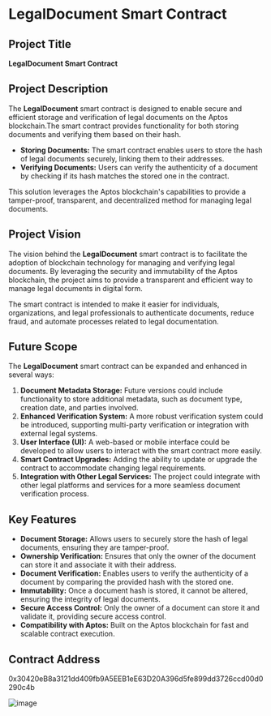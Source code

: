 # LegalDocument Smart Contract

## Project Title
**LegalDocument Smart Contract**

## Project Description
The **LegalDocument** smart contract is designed to enable secure and efficient storage and verification of legal documents on the Aptos blockchain.The smart contract provides functionality for both storing documents and verifying them based on their hash.

- **Storing Documents:** The smart contract enables users to store the hash of legal documents securely, linking them to their addresses.
- **Verifying Documents:** Users can verify the authenticity of a document by checking if its hash matches the stored one in the contract.

This solution leverages the Aptos blockchain's capabilities to provide a tamper-proof, transparent, and decentralized method for managing legal documents.

## Project Vision
The vision behind the **LegalDocument** smart contract is to facilitate the adoption of blockchain technology for managing and verifying legal documents. By leveraging the security and immutability of the Aptos blockchain, the project aims to provide a transparent and efficient way to manage legal documents in digital form. 

The smart contract is intended to make it easier for individuals, organizations, and legal professionals to authenticate documents, reduce fraud, and automate processes related to legal documentation.

## Future Scope
The **LegalDocument** smart contract can be expanded and enhanced in several ways:

1. **Document Metadata Storage:** Future versions could include functionality to store additional metadata, such as document type, creation date, and parties involved.
2. **Enhanced Verification System:** A more robust verification system could be introduced, supporting multi-party verification or integration with external legal systems.
3. **User Interface (UI):** A web-based or mobile interface could be developed to allow users to interact with the smart contract more easily.
4. **Smart Contract Upgrades:** Adding the ability to update or upgrade the contract to accommodate changing legal requirements.
5. **Integration with Other Legal Services:** The project could integrate with other legal platforms and services for a more seamless document verification process.

## Key Features
- **Document Storage:** Allows users to securely store the hash of legal documents, ensuring they are tamper-proof.
- **Ownership Verification:** Ensures that only the owner of the document can store it and associate it with their address.
- **Document Verification:** Enables users to verify the authenticity of a document by comparing the provided hash with the stored one.
- **Immutability:** Once a document hash is stored, it cannot be altered, ensuring the integrity of legal documents.
- **Secure Access Control:** Only the owner of a document can store it and validate it, providing secure access control.
- **Compatibility with Aptos:** Built on the Aptos blockchain for fast and scalable contract execution.

## Contract Address

0x30420eB8a3121dd409fb9A5EEB1eE63D20A396d5fe899dd3726ccd00d0290c4b

![image](https://github.com/user-attachments/assets/d131b98e-4e10-4b43-9e63-5e3af5c185e1)







